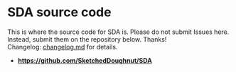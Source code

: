 # SDA source code

This is where the source code for SDA is. Please do not submit Issues here. Instead, submit them on the repository below. Thanks! <br>
Changelog: [changelog.md](./changelog.md) for details.
- **https://github.com/SketchedDoughnut/SDA**
